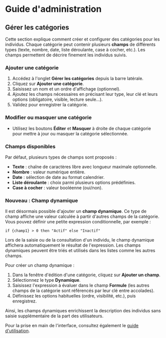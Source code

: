 # Guide d'administration

## Gérer les catégories

Cette section explique comment créer et configurer des catégories pour les individus. Chaque catégorie peut contenir plusieurs **champs** de différents types (texte, nombre, date, liste déroulante, case à cocher, etc.). Les champs permettent de décrire finement les individus suivis.

### Ajouter une catégorie

1. Accédez à l'onglet **Gérer les catégories** depuis la barre latérale.
2. Cliquez sur **Ajouter une catégorie**.
3. Saisissez un nom et un ordre d'affichage (optionnel).
4. Ajoutez les champs nécessaires en précisant leur type, leur clé et leurs options (obligatoire, visible, lecture seule...).
5. Validez pour enregistrer la catégorie.

### Modifier ou masquer une catégorie

- Utilisez les boutons **Éditer** et **Masquer** à droite de chaque catégorie pour mettre à jour ou masquer la catégorie sélectionnée.

### Champs disponibles

Par défaut, plusieurs types de champs sont proposés :

- **Texte** : chaîne de caractères libre avec longueur maximale optionnelle.
- **Nombre** : valeur numérique entière.
- **Date** : sélection de date au format calendrier.
- **Liste déroulante** : choix parmi plusieurs options prédéfinies.
- **Case à cocher** : valeur booléenne (oui/non).

### Nouveau : Champ dynamique

Il est désormais possible d'ajouter un **champ dynamique**. Ce type de champ affiche une valeur calculée à partir d'autres champs de la catégorie. Vous pouvez définir une petite expression conditionnelle, par exemple :

```
if {champ1} > 0 then "Actif" else "Inactif"
```

Lors de la saisie ou de la consultation d'un individu, le champ dynamique affichera automatiquement le résultat de l'expression. Les champs dynamiques peuvent être triés et utilisés dans les listes comme les autres champs.

Pour créer un champ dynamique :

1. Dans la fenêtre d'édition d'une catégorie, cliquez sur **Ajouter un champ**.
2. Sélectionnez le type **Dynamique**.
3. Saisissez l'expression à évaluer dans le champ **Formule** (les autres champs de la catégorie sont référencés par leur clé entre accolades).
4. Définissez les options habituelles (ordre, visibilité, etc.), puis enregistrez.

Ainsi, les champs dynamiques enrichissent la description des individus sans saisie supplémentaire de la part des utilisateurs.

Pour la prise en main de l'interface, consultez également le [guide d'utilisation](guide-utilisation.md).
